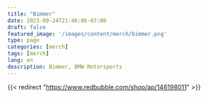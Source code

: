 ```yaml
---
title: "Bimmer"
date: 2023-09-24T21:46:06-07:00
draft: false
featured_image: '/images/content/merch/bimmer.png'
type: page
categories: [merch]
tags: [merch]
lang: en
description: Bimmer, BMW Motorsports
---
```


{{< redirect "https://www.redbubble.com/shop/ap/146198011" >}}
